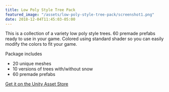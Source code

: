 ```yaml
---
title: Low Poly Style Tree Pack
featured_image: "/assets/low-poly-style-tree-pack/screenshot1.png"
date: 2018-12-04T11:45:03-05:00
---
```


This is a collection of a variety low poly style trees. 60 premade prefabs ready to use in your game. Colored using standard shader so you can easily modify the colors to fit your game.

Package includes
* 20 unique meshes
* 10 versions of trees with/without snow
* 60 premade prefabs

[Get it on the Unity Asset Store](https://www.assetstore.unity3d.com/en/#!/content/76495)